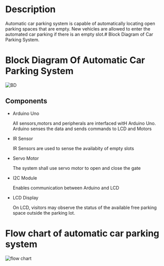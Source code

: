 # Description

  Automatic car parking system is capable of automatically locating open parking spaces that are empty. New vehicles are allowed to enter the automated car parking if there is an empty slot.# Block Diagram of Car Parking System.

# Block Diagram Of Automatic Car Parking System

![BD](https://user-images.githubusercontent.com/46986941/155737377-f4074d06-b1da-4869-8ab1-e352709fc6b8.png)


## Components

* Arduino Uno
     
     All sensors,motors and peripherals are interfaced witH Arduino Uno. Arduino senses the data and sends commands to  LCD and Motors

* IR Sensor
     
     IR Sensors are used to sense the availabity of empty slots    
 
* Servo Motor
     
     The system shall use servo motor to open and close the gate  

* I2C Module
     
     Enables communication between Arduino and LCD 
     
 * LCD Display
      
      On LCD, visitors may observe the status of the available free parking space outside the parking lot.
      
 # Flow chart of automatic car parking system
 
 ![flow chart](https://user-images.githubusercontent.com/46986941/155718497-f4ee6cef-c0e8-49bf-8427-9b90d7c990e4.png)


